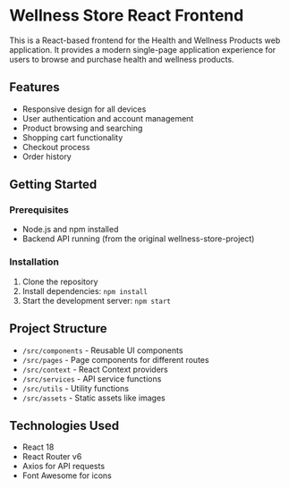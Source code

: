 # Wellness Store React Frontend

This is a React-based frontend for the Health and Wellness Products web application. It provides a modern single-page application experience for users to browse and purchase health and wellness products.

## Features

- Responsive design for all devices
- User authentication and account management
- Product browsing and searching
- Shopping cart functionality
- Checkout process
- Order history

## Getting Started

### Prerequisites

- Node.js and npm installed
- Backend API running (from the original wellness-store-project)

### Installation

1. Clone the repository
2. Install dependencies: `npm install`
3. Start the development server: `npm start`

## Project Structure

- `/src/components` - Reusable UI components
- `/src/pages` - Page components for different routes
- `/src/context` - React Context providers
- `/src/services` - API service functions
- `/src/utils` - Utility functions
- `/src/assets` - Static assets like images

## Technologies Used

- React 18
- React Router v6
- Axios for API requests
- Font Awesome for icons
